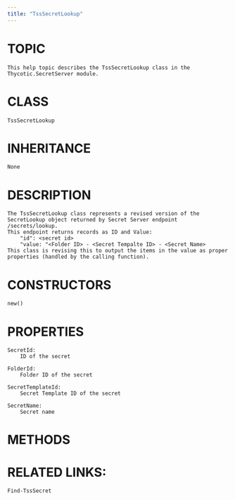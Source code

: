 ```yaml
---
title: "TssSecretLookup"
---
```


# TOPIC
    This help topic describes the TssSecretLookup class in the Thycotic.SecretServer module.

# CLASS
    TssSecretLookup

# INHERITANCE
    None

# DESCRIPTION
    The TssSecretLookup class represents a revised version of the SecretLookup object returned by Secret Server endpoint /secrets/lookup.
    This endpoint returns records as ID and Value:
        "id": <secret id>
        "value: "<Folder ID> - <Secret Tempalte ID> - <Secret Name>
    This class is revising this to output the items in the value as proper properties (handled by the calling function).

# CONSTRUCTORS
    new()

# PROPERTIES
    SecretId:
        ID of the secret

    FolderId:
        Folder ID of the secret

    SecretTemplateId:
        Secret Template ID of the secret

    SecretName:
        Secret name

# METHODS

# RELATED LINKS:
    Find-TssSecret